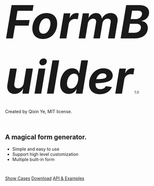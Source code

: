 <!-- ![logo](_media/icon.svg) -->

<span style="font-size:150px">***FormBuilder***</span> <small>1.0</small>

Created by Qixin Ye, MIT license.
<br><br><br>
## A magical form generator.

- Simple and easy to use
- Support high level customization
- Multiple built-in form

<br>



<a href="/demo/UseCases.html">Show Cases</a>
<a id="downloadFormBuilder" href="./js/FormBuilder.js" download>Download</a>
[API & Examples](#documentation-v100)

<!-- ![](_media/signupForm.png) -->